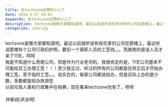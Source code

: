 ```yaml
---
title: 去techzone应聘的小心了
date: 2019-1-27 10:01
keywords: 去techzone应聘的小心了
description: techzone是哪大家都知道吧。最近以前就听说有些坑爹的公司在那楼上，最近听说那楼有个公司行政扣护照，要扣一个离职人员的工签钱。。。而搞笑的是该人员才来了11天，呵呵我是不知道什么奇葩公司，但是作为行业老司机，我很肯定的是，11天公司基本不可能给员工办理工签！！！至少我见过、听过的所有的公司都是在转正后才开始办理工签。至于临时工签。。。说实在的，每家公司都说给办，但是实际上办的是少数，多数都是给办旅游签以前垃圾人事和行政集中在帕赛，现在看来techzone也有了，啧啧
categories: sharing
---
```

<td class="t_f" id="postmessage_2815640">

techzone是哪大家都知道吧。最近以前就听说有些坑爹的公司在那楼上，最近听说那楼有个公司行政扣护照，要扣一个离职人员的工签钱。。。而搞笑的是该人员才来了11天，呵呵<br/>
我是不知道什么奇葩公司，但是作为行业老司机，我很肯定的是，11天公司基本不可能给员工办理工签！！！至少我见过、听过的所有的公司都是在转正后才开始办理工签。至于临时工签。。。说实在的，每家公司都说给办，但是实际上办的是少数，多数都是给办旅游签<br/>
以前垃圾人事和行政集中在帕赛，现在看来techzone也有了，啧啧</td>
###### 转载自[菲龙网]